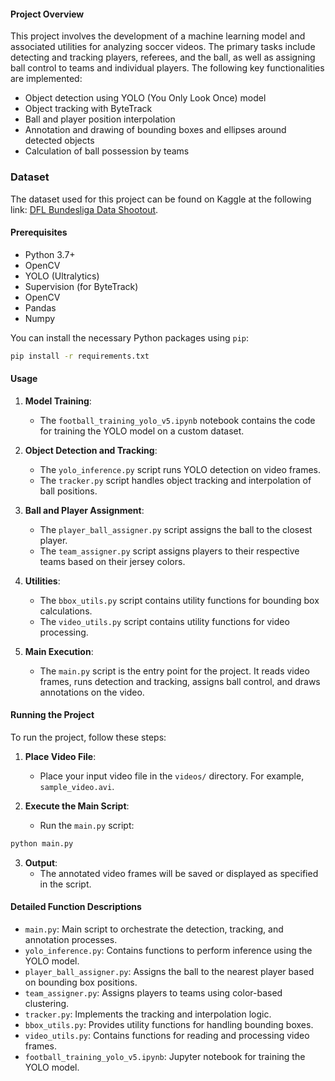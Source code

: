 #### Project Overview

This project involves the development of a machine learning model and associated utilities for analyzing soccer videos. The primary tasks include detecting and tracking players, referees, and the ball, as well as assigning ball control to teams and individual players. The following key functionalities are implemented:

- Object detection using YOLO (You Only Look Once) model
- Object tracking with ByteTrack
- Ball and player position interpolation
- Annotation and drawing of bounding boxes and ellipses around detected objects
- Calculation of ball possession by teams



### Dataset

The dataset used for this project can be found on Kaggle at the following link: [DFL Bundesliga Data Shootout](https://www.kaggle.com/competitions/dfl-bundesliga-data-shootout/data?select=clips). 



#### Prerequisites

- Python 3.7+
- OpenCV
- YOLO (Ultralytics)
- Supervision (for ByteTrack)
- OpenCV
- Pandas
- Numpy

You can install the necessary Python packages using `pip`:

```sh
pip install -r requirements.txt
```

#### Usage

1. **Model Training**:
   - The `football_training_yolo_v5.ipynb` notebook contains the code for training the YOLO model on a custom dataset.

2. **Object Detection and Tracking**:
   - The `yolo_inference.py` script runs YOLO detection on video frames.
   - The `tracker.py` script handles object tracking and interpolation of ball positions.
   
3. **Ball and Player Assignment**:
   - The `player_ball_assigner.py` script assigns the ball to the closest player.
   - The `team_assigner.py` script assigns players to their respective teams based on their jersey colors.

4. **Utilities**:
   - The `bbox_utils.py` script contains utility functions for bounding box calculations.
   - The `video_utils.py` script contains utility functions for video processing.

5. **Main Execution**:
   - The `main.py` script is the entry point for the project. It reads video frames, runs detection and tracking, assigns ball control, and draws annotations on the video.

#### Running the Project

To run the project, follow these steps:

1. **Place Video File**:
   - Place your input video file in the `videos/` directory. For example, `sample_video.avi`.

2. **Execute the Main Script**:
   - Run the `main.py` script:

```sh
python main.py
```

3. **Output**:
   - The annotated video frames will be saved or displayed as specified in the script.

#### Detailed Function Descriptions

- `main.py`: Main script to orchestrate the detection, tracking, and annotation processes.
- `yolo_inference.py`: Contains functions to perform inference using the YOLO model.
- `player_ball_assigner.py`: Assigns the ball to the nearest player based on bounding box positions.
- `team_assigner.py`: Assigns players to teams using color-based clustering.
- `tracker.py`: Implements the tracking and interpolation logic.
- `bbox_utils.py`: Provides utility functions for handling bounding boxes.
- `video_utils.py`: Contains functions for reading and processing video frames.
- `football_training_yolo_v5.ipynb`: Jupyter notebook for training the YOLO model.

